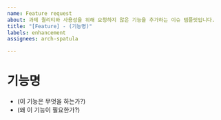 ```yaml
---
name: Feature request
about: 과제 퀄리티와 사용성을 위해 요청하지 않은 기능을 추가하는 이슈 템플릿입니다.
title: "[Feature] - (기능명)"
labels: enhancement
assignees: arch-spatula

---
```


# 기능명

- (이 기능은 무엇을 하는가?)
- (왜 이 기능이 필요한가?)
